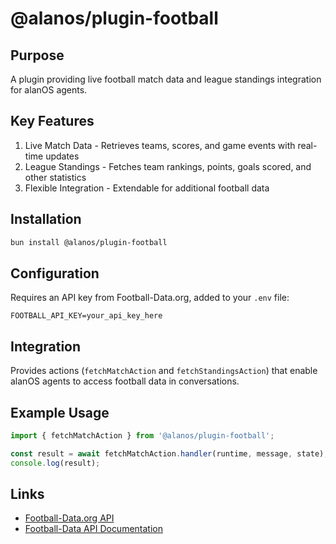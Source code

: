 # @alanos/plugin-football

## Purpose

A plugin providing live football match data and league standings integration for alanOS agents.

## Key Features

1. Live Match Data - Retrieves teams, scores, and game events with real-time updates
2. League Standings - Fetches team rankings, points, goals scored, and other statistics
3. Flexible Integration - Extendable for additional football data

## Installation

```bash
bun install @alanos/plugin-football
```

## Configuration

Requires an API key from Football-Data.org, added to your `.env` file:

```env
FOOTBALL_API_KEY=your_api_key_here
```

## Integration

Provides actions (`fetchMatchAction` and `fetchStandingsAction`) that enable alanOS agents to access football data in conversations.

## Example Usage

```javascript
import { fetchMatchAction } from '@alanos/plugin-football';

const result = await fetchMatchAction.handler(runtime, message, state);
console.log(result);
```

## Links

- [Football-Data.org API](https://www.football-data.org/)
- [Football-Data API Documentation](https://www.football-data.org/documentation/quickstart)
